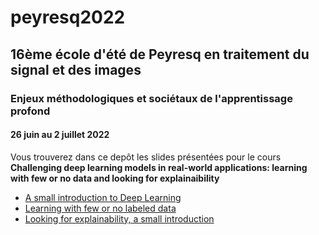 # peyresq2022
## 16ème école d'été de Peyresq en traitement du signal et des images
### Enjeux méthodologiques et sociétaux de l'apprentissage profond
#### 26 juin au 2 juillet 2022


Vous trouverez dans ce depôt les slides présentées pour le cours **Challenging deep learning models in real-world applications: learning with few or no data and looking for explainaibility**

+ [A small introduction to Deep Learning](./Slides/Intro_Deep.pdf)
+ [Learning with few or no labeled data](./Slides/LimitedLabelLearning.pdf)
+ [Looking for explainability, a small introduction](./Slides/Introduction_Explainaibility_Peyresq.pdf)


